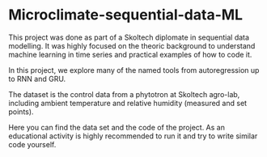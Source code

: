 # Microclimate-sequential-data-ML

This project was done as part of a Skoltech diplomate in sequential data modelling. It was highly focused on the theoric background to understand machine learning in time series and practical examples of how to code it. 

In this project, we explore many of the named tools from autoregression up to RNN and GRU.

The dataset is the control data from a phytotron at Skoltech agro-lab, including ambient temperature and relative humidity (measured and set points).

Here you can find the data set and the code of the project. As an educational activity is highly recommended to run it and try to write similar code yourself. 
